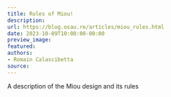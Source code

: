 ```yaml
---
title: Rules of Miou!
description:
url: https://blog.osau.re/articles/miou_rules.html
date: 2023-10-09T10:00:00-00:00
preview_image:
featured:
authors:
- Romain Calascibetta
source:
---
```


A description of the Miou design and its rules
